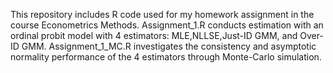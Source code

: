 This repository includes R code used for my homework assignment in the course Econometrics Methods. Assignment_1.R conducts estimation with an ordinal probit model with 4 estimators: MLE,NLLSE,Just-ID GMM, and Over-ID GMM. Assignment_1_MC.R investigates the consistency and asymptotic normality performance of the 4 estimators through Monte-Carlo simulation.
